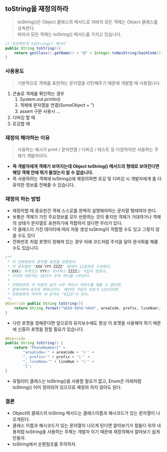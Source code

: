 ## toString을 재정의하라

> toString()은 Object 클래스의 메서드로 자바의 모든 객체는 Object 클래스를 상속한다.<br>
> 따라서 모든 객체는 toString() 메서드를 가지고 있습니다.

```java
// 오브젝트의 toString() 메서드
public String toString(){
    return getClass().getName() + "@" + Integer.toHexString(hashCode());   
}
```

### 사용용도
> 기본적으로 객체를 표현하는 문자열을 리턴해주기 때문에 개발할 때 사용됩니다.

1. 콘솔로 객체를 확인하는 경우
   1. System.out.println()
   2. 객체에 문자열을 연결(SomeObject + ")
   3. assert 구문 사용시
   ...
2. 디버깅 할 때
3. 로깅할 때

### 재정의 해야하는 이유
> 사용하는 예시가 print / 문자연결 / 디버깅 / 테스트 등 다양하지만 사용하는 주체가 개발자이다.
* **즉 개발자에게 객체가 보여지는데 Object toString() 메서드의 형태로 보여진다면 해당 객체 안에 뭐가 들었는지 알 수 없습니다.**
* 즉 사용하려는 객체에 toString()에 재정의하면 로깅 및 디버깅 시 개발자에게 좀 더 유익한 정보를 전해줄 수 있습니다.

### 재정의 하는 방법
* 재정의할 때 중요한건 객체 스스로를 완벽히 설명해야하는 문자열 형태여야 한다.
* 보통은 객체가 가진 주요정보를 모두 반환하는 것이 좋지만 객체가 거대하거나 객체의 상태가 문자열로 표현하기에 적합하지 않다면 무리가 있다.
* 각 클래스이 가진 데이터에 따라 자동 생성 toString이 적합할 수도 있고 그렇지 않을 수도 있다
* 전화번호 처럼 포맷이 정해져 있는 경우 아래 코드처럼 주석을 달아 문서화를 해줄 수도 있습니다.
```java
/**
 * 이 전화번호의 문자열 표현을 반환한다.
 * 이 문자열은 "XXX-YYY-ZZZZ" 형태의 12글자로 구성된다.
 * XXX는 지역코드 YYY는 프리픽스 ZZZZ는 가입자 번호다.
 * 각각의 대문자는 10진수 숫자 하나를 나타낸다.
 * 
 * 전화번호의 각 부분의 값이 너무 작아서 자릿수를 채울 수 없다면, 
 * 앞에서부터 0으로 채워나간다. 예컨대 가입자 번호가 123이라면
 * 전화번호의 마지막 네 문자는 "0123"이 된다.
 */
@Override public String toString(){
    return String.format("%03d-%03d-%04d", areaCode, prefix, lineNum);        
}
```
* 다만 포맷을 정해준다면 앞으로의 유지보수에도 항상 이 포맷을 사용해야 하기 때문에 신중히 포맷을 정할 필요가 있습니다.
```java
@Override
public String toString() {
    return "PhoneNumber{" +
        "areaCode='" + areaCode + '\'' +
        ", prefix='" + prefix + '\'' +
        ", lineNum='" + lineNum + '\'' +
        '}';
}
```
* 유틸리티 클래스는 toString()을 사용할 필요가 없고, Enum은 아래처럼 toString() 이미 정의되어 있으므로 재정의 하지 않아도 된다.

### 결론
* Object의 클래스의 toString 메서드는 클래스이름과 해시코드가 있는 문자열이 나오게된다.
* 클래스 이름과 해시코드가 있는 문자열이 나오게 된다면 알아보기가 힘들다 위의 내용처럼 toString을 사용하는 주체는 개발자 이기 때문에 재정의해서 알아보기 쉽게 만들자.
* toString에서 순환참조를 주의하자.